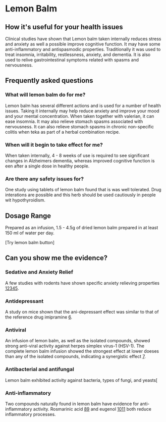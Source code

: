 # Lemon Balm
## How it's useful for your health issues
Clinical studies have shown that Lemon balm taken internally reduces stress and anxiety as well a possible improve cognitive function. It may have some anti-inflammatory and antispasmodic properties.
Traditionally it was used to treat insomnia, irritability, restlessness, anxiety, and dementia. It is also used to relive gastrointestinal symptoms related with spasms and nervousness.

## Frequently asked questions
### What will lemon balm do for me?
Lemon balm has several different actions and is used for a number of health issues. Taking it internally may help reduce anxiety and improve your mood and your mental concentration. When taken together with valerian, it can ease insomnia. It may also relieve stomach spasms associated with nervousness. It can also relieve stomach spasms in chronic non-specific colitis when teka as part of a herbal combination recipe.

### When will it begin to take effect for me?
When taken internally, 4 - 8 weeks of use is required to see significant changes in Alzheimers dementia, whereas improved cognitive function is een after a single dose in healthy people.

### Are there any safety issues for?
One study using tablets of lemon balm found that is was well tolerated. Drug interations are possible and this herb should be used cautiously in people wit hypothyroidism.

## Dosage Range

Prepared as an infusion, 1.5 - 4.5g of dried lemon balm prepared in at least 150 ml of water per day. 

[Try lemon balm button]

## Can you show me the evidence?
### Sedative and Anxiety Relief
A few studies with rodents have shown specific anxiety relieving properties [1](https://www.ncbi.nlm.nih.gov/pubmed/18284819)[2](https://www.ncbi.nlm.nih.gov/pubmed/20171069)[3](https://www.ncbi.nlm.nih.gov/pubmed/12062586)[4](https://www.ncbi.nlm.nih.gov/pubmed/1891490)[5](https://www.ncbi.nlm.nih.gov/pubmed/22529473). 

### Antidepressant

A study on mice shown that the ani-depressant effect was similar to that of the reference drug imipramine [6](http://daru.tums.ac.ir/index.php/daru/article/view/520).

### Antiviral

An infusion of lemon balm, as well as the isolated compounds, showed strong anti-viral activity against herpes simplex virus-1 (HSV-1). The complete lemon balm infusion showed the strongest effect at lower doeses than any of the isolated compounds, indicating a synergistic effect [7](https://www.ncbi.nlm.nih.gov/pubmed/22377592).

### Antibacterial and antifungal

Lemon balm exhibited activity against bacteria, types of fungi, and yeasts[

### Anti-inflammatory

Two compounds naturally found in lemon balm have evidence for anti-inflammatory activity. Rosmarinic acid [8](https://www.ncbi.nlm.nih.gov/pubmed/3198307)[9](https://www.ncbi.nlm.nih.gov/pubmed/1761351) and eugenol [10](https://www.ncbi.nlm.nih.gov/pubmed/12444669)[11](https://www.ncbi.nlm.nih.gov/pubmed/10782484) both reduce inflammatory processes.






